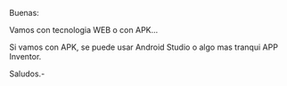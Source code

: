 Buenas:

Vamos con tecnologia WEB o con APK... 

Si vamos con APK, se puede usar Android Studio o algo mas tranqui APP Inventor.

Saludos.-
